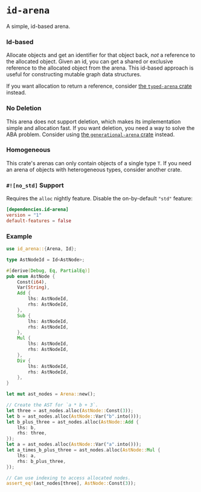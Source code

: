 # `id-arena`

A simple, id-based arena.

### Id-based

Allocate objects and get an identifier for that object back, *not* a
reference to the allocated object. Given an id, you can get a shared or
exclusive reference to the allocated object from the arena. This id-based
approach is useful for constructing mutable graph data structures.

If you want allocation to return a reference, consider [the `typed-arena`
crate](https://github.com/SimonSapin/rust-typed-arena/) instead.

### No Deletion

This arena does not support deletion, which makes its implementation simple
and allocation fast. If you want deletion, you need a way to solve the ABA
problem. Consider using [the `generational-arena`
crate](https://github.com/fitzgen/generational-arena) instead.

### Homogeneous

This crate's arenas can only contain objects of a single type `T`. If you
need an arena of objects with heterogeneous types, consider another crate.

### `#![no_std]` Support

Requires the `alloc` nightly feature. Disable the on-by-default `"std"` feature:

```toml
[dependencies.id-arena]
version = "1"
default-features = false
```

### Example

```rust
use id_arena::{Arena, Id};

type AstNodeId = Id<AstNode>;

#[derive(Debug, Eq, PartialEq)]
pub enum AstNode {
    Const(i64),
    Var(String),
    Add {
        lhs: AstNodeId,
        rhs: AstNodeId,
    },
    Sub {
        lhs: AstNodeId,
        rhs: AstNodeId,
    },
    Mul {
        lhs: AstNodeId,
        rhs: AstNodeId,
    },
    Div {
        lhs: AstNodeId,
        rhs: AstNodeId,
    },
}

let mut ast_nodes = Arena::new();

// Create the AST for `a * b + 3`.
let three = ast_nodes.alloc(AstNode::Const(3));
let b = ast_nodes.alloc(AstNode::Var("b".into()));
let b_plus_three = ast_nodes.alloc(AstNode::Add {
    lhs: b,
    rhs: three,
});
let a = ast_nodes.alloc(AstNode::Var("a".into()));
let a_times_b_plus_three = ast_nodes.alloc(AstNode::Mul {
    lhs: a,
    rhs: b_plus_three,
});

// Can use indexing to access allocated nodes.
assert_eq!(ast_nodes[three], AstNode::Const(3));
```

